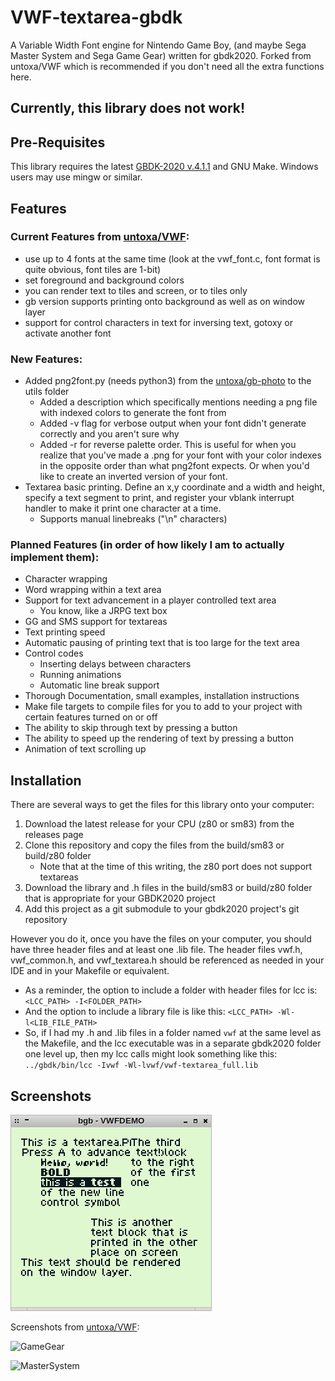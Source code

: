 # VWF-textarea-gbdk
A Variable Width Font engine for Nintendo Game Boy, (and maybe Sega Master System and Sega Game Gear) written for gbdk2020. Forked from untoxa/VWF which is recommended if you don't need all the extra functions here.
## Currently, this library does not work!

## Pre-Requisites

This library requires the latest [GBDK-2020 v.4.1.1](https://github.com/gbdk-2020/gbdk-2020/releases/latest/) and GNU Make. Windows users may use mingw or similar.

## Features

### Current Features from [untoxa/VWF](http://github.com/untoxa/VWF):
 - use up to 4 fonts at the same time (look at the vwf_font.c, font format is quite obvious, font tiles are 1-bit)
 - set foreground and background colors
 - you can render text to tiles and screen, or to tiles only
 - gb version supports printing onto background as well as on window layer
 - support for control characters in text for inversing text, gotoxy or activate another font

### New Features:
 - Added png2font.py (needs python3) from the [untoxa/gb-photo](http://github.com/untoxa/VWF-engine-gbdk2020) to the utils folder
   - Added a description which specifically mentions needing a png file with indexed colors to generate the font from
   - Added -v flag for verbose output when your font didn't generate correctly and you aren't sure why
   - Added -r for reverse palette order. This is useful for when you realize that you've made a .png for your font with your color indexes in the opposite order than what png2font expects. Or when you'd like to create an inverted version of your font.
 - Textarea basic printing. Define an x,y coordinate and a width and height, specify a text segment to print, and register your vblank interrupt handler to make it print one character at a time.
   - Supports manual linebreaks ("\n" characters)

### Planned Features (in order of how likely I am to actually implement them):
- Character wrapping
- Word wrapping within a text area
- Support for text advancement in a player controlled text area
    - You know, like a JRPG text box
- GG and SMS support for textareas
- Text printing speed
- Automatic pausing of printing text that is too large for the text area
- Control codes 
     - Inserting delays between characters
     - Running animations
     - Automatic line break support
- Thorough Documentation, small examples, installation instructions
- Make file targets to compile files for you to add to your project with certain features turned on or off
 - The ability to skip through text by pressing a button
 - The ability to speed up the rendering of text by pressing a button
 - Animation of text scrolling up

## Installation
 There are several ways to get the files for this library onto your computer:
1) Download the latest release for your CPU (z80 or sm83) from the releases page
2) Clone this repository and copy the files from the build/sm83 or build/z80 folder
   * Note that at the time of this writing, the z80 port does not support textareas
3) Download the library and .h files in the build/sm83 or build/z80 folder that is appropriate for your GBDK2020 project
4) Add this project as a git submodule to your gbdk2020 project's git repository

However you do it, once you have the files on your computer, you should have three header files and at least one .lib file.
The header files vwf.h, vwf_common.h, and vwf_textarea.h should be referenced as needed in your IDE and in your Makefile or equivalent.
* As a reminder, the option to include a folder with header files for lcc is: `<LCC_PATH> -I<FOLDER_PATH>`
* And the option to include a library file is like this: `<LCC_PATH> -Wl-l<LIB_FILE_PATH>`
* So, if I had my .h and .lib files in a folder named `vwf` at the same level as the Makefile, and the lcc executable was in a separate gbdk2020 folder one level up, then my lcc calls might look something like this: `../gbdk/bin/lcc -Ivwf -Wl-lvwf/vwf-textarea_full.lib`

## Screenshots

![GameBoy](/gb.png)

Screenshots from [untoxa/VWF](http://github.com/untoxa/VWF):

![GameGear](/gg.png)

![MasterSystem](/sms.png)
